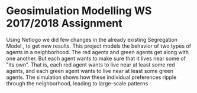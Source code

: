 # Geosimulation Modelling WS 2017/2018 Assignment

Using Netlogo we did few changes in the already existing Segregation Model , to get new results.
This project models the behavior of two types of agents in a neighborhood. The red agents and green agents get along with one another. 
But each agent wants to make sure that it lives near some of "its own”. That is, each red agent wants to live near at least some red agents, and each green agent wants to live near at least some green agents. 
The simulation shows how these individual preferences ripple through the neighborhood, leading to large-scale patterns
